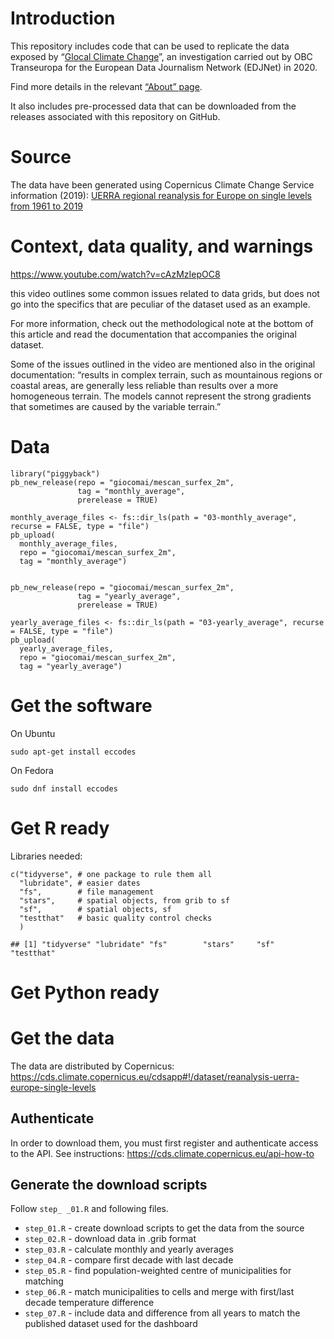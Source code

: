 Introduction
============

This repository includes code that can be used to replicate the data
exposed by “[Glocal Climate
Change](https://climatechange.europeandatajournalism.eu/)”, an
investigation carried out by OBC Transeuropa for the European Data
Journalism Network (EDJNet) in 2020.

Find more details in the relevant [“About”
page](https://climatechange.europeandatajournalism.eu/en/about).

It also includes pre-processed data that can be downloaded from the
releases associated with this repository on GitHub.

Source
======

The data have been generated using Copernicus Climate Change Service
information (2019): [UERRA regional reanalysis for Europe on single
levels from 1961 to
2019](https://cds.climate.copernicus.eu/cdsapp#!/dataset/reanalysis-uerra-europe-single-levels?tab=overview)

Context, data quality, and warnings
===================================

<a href="https://www.youtube.com/watch?v=cAzMzIepOC8" class="uri">https://www.youtube.com/watch?v=cAzMzIepOC8</a>

this video outlines some common issues related to data grids, but does
not go into the specifics that are peculiar of the dataset used as an
example.

For more information, check out the methodological note at the bottom of
this article and read the documentation that accompanies the original
dataset.

Some of the issues outlined in the video are mentioned also in the
original documentation: “results in complex terrain, such as mountainous
regions or coastal areas, are generally less reliable than results over
a more homogeneous terrain. The models cannot represent the strong
gradients that sometimes are caused by the variable terrain.”

Data
====

    library("piggyback")
    pb_new_release(repo = "giocomai/mescan_surfex_2m",
                   tag = "monthly_average",
                   prerelease = TRUE)

    monthly_average_files <- fs::dir_ls(path = "03-monthly_average", recurse = FALSE, type = "file")
    pb_upload(
      monthly_average_files,
      repo = "giocomai/mescan_surfex_2m",
      tag = "monthly_average")


    pb_new_release(repo = "giocomai/mescan_surfex_2m",
                   tag = "yearly_average",
                   prerelease = TRUE)

    yearly_average_files <- fs::dir_ls(path = "03-yearly_average", recurse = FALSE, type = "file")
    pb_upload(
      yearly_average_files,
      repo = "giocomai/mescan_surfex_2m",
      tag = "yearly_average")

Get the software
================

On Ubuntu

    sudo apt-get install eccodes

On Fedora

    sudo dnf install eccodes

Get R ready
===========

Libraries needed:

    c("tidyverse", # one package to rule them all
      "lubridate", # easier dates
      "fs",        # file management
      "stars",     # spatial objects, from grib to sf
      "sf",        # spatial objects, sf
      "testthat"   # basic quality control checks
      )

    ## [1] "tidyverse" "lubridate" "fs"        "stars"     "sf"        "testthat"

Get Python ready
================

Get the data
============

The data are distributed by Copernicus:
<a href="https://cds.climate.copernicus.eu/cdsapp#!/dataset/reanalysis-uerra-europe-single-levels" class="uri">https://cds.climate.copernicus.eu/cdsapp#!/dataset/reanalysis-uerra-europe-single-levels</a>

Authenticate
------------

In order to download them, you must first register and authenticate
access to the API. See instructions:
<a href="https://cds.climate.copernicus.eu/api-how-to" class="uri">https://cds.climate.copernicus.eu/api-how-to</a>

Generate the download scripts
-----------------------------

Follow `step_ _01.R` and following files.

-   `step_01.R` - create download scripts to get the data from the
    source
-   `step_02.R` - download data in .grib format
-   `step_03.R` - calculate monthly and yearly averages
-   `step_04.R` - compare first decade with last decade
-   `step_05.R` - find population-weighted centre of municipalities for
    matching
-   `step_06.R` - match municipalities to cells and merge with
    first/last decade temperature difference
-   `step_07.R` - include data and difference from all years to match
    the published dataset used for the dashboard

